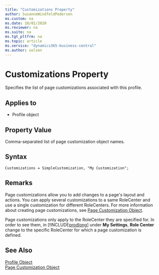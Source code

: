 ```yaml
---
title: "Customizations Property"
author: SusanneWindfeldPedersen
ms.custom: na
ms.date: 10/01/2020
ms.reviewer: na
ms.suite: na
ms.tgt_pltfrm: na
ms.topic: article
ms.service: "dynamics365-business-central"
ms.author: solsen
---
```


# Customizations Property
Specifies the list of page customizations associated with this profile.
  
## Applies to  
  
- Profile object  

## Property Value

Comma-separated list of page customization object names.

## Syntax
```
Customizations = SimpleCustomization, "My Customization";
```

## Remarks

 Page customizations allow you to add changes to a page's layout and actions. You can apply several customizations to a same RoleCenter and use a single customization for different RoleCenters. For more information about creating page customizations, see [Page Customization Object](../devenv-page-customization-object.md).

 Page customizations only apply to the RoleCenter they are specified for. In order to see them, in [!INCLUDE[prodlong](../includes/prodlong.md)] under **My Settings**, **Role Center** change to the specific RoleCenter for which a page customization is defined.

## See Also  
[Profile Object](../devenv-profile-object.md)  
[Page Customization Object](../devenv-page-customization-object.md)